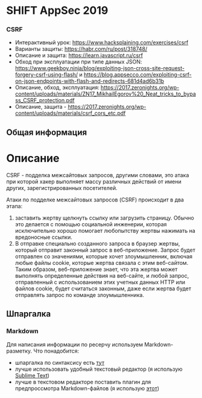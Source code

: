 # SHIFT AppSec 2019





### CSRF
- Интерактивный урок: https://www.hacksplaining.com/exercises/csrf
- Варианты защиты: https://habr.com/ru/post/318748/
- Описание и защита: https://learn.javascript.ru/csrf
- Обход при эксплуатации при типе данных JSON: https://www.geekboy.ninja/blog/exploiting-json-cross-site-request-forgery-csrf-using-flash/ и https://blog.appsecco.com/exploiting-csrf-on-json-endpoints-with-flash-and-redirects-681d4ad6b31b
- Описание, обход, эксплуатация: https://2017.zeronights.org/wp-content/uploads/materials/ZN17_MikhailEgorov%20_Neat_tricks_to_bypass_CSRF_protection.pdf
- Описание, защита - https://2017.zeronights.org/wp-content/uploads/materials/csrf_cors_etc.pdf

## Общая информация
# Описание

CSRF - подделка межсайтовых запросов, другими словами, это атака при которой хакер выполняет массу различных действий от имени других, зарегистрированных посетителей.

Атаки по подделке межсайтовых запросов (CSRF) происходит в два этапа:
1) заставить жертву щелкнуть ссылку или загрузить страницу. Обычно это делается с помощью социальной инженерии, которая исключительно хорошо помогает любопытству жертвы нажимать на вредоносные ссылки. 
2) В отправке специально созданного запроса в браузер жертвы, который отправит законный запрос в веб-приложение. Запрос будет отправлен со значениями, которые хочет злоумышленник, включая любые файлы cookie, которые жертва связала с этим веб-сайтом. Таким образом, веб-приложение знает, что эта жертва может выполнять определенные действия на веб-сайте, и любой запрос, отправленный с использованием этих учетных данных HTTP или файлов cookie, будет считаться законным, даже если жертва будет отправлять запрос по команде злоумышленника.



## Шпаргалка
### Markdown
Для написания информации по ресерчу используем Markdown-разметку.
Что понадобится:
- шпаргалка по синтаксису есть [тут](https://github.com/adam-p/markdown-here/wiki/Markdown-Cheatsheet)
- лучше использовать удобный текстовый редактор (я использую [Sublime Text](https://www.sublimetext.com/))
- лучше в текстовом редакторе поставить плагин для предпроссмотра Markdown-файлов (я использую [этот](https://packagecontrol.io/packages/MarkdownPreview))





